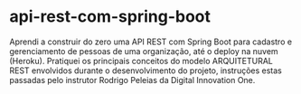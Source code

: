 # api-rest-com-spring-boot
Aprendi a construir do zero uma API REST com Spring Boot para cadastro e gerenciamento de pessoas de uma organização, até o deploy na nuvem (Heroku). Pratiquei os principais conceitos do modelo ARQUITETURAL REST envolvidos durante o desenvolvimento do projeto, instruções estas passadas pelo instrutor Rodrigo Peleias da Digital Innovation One.
